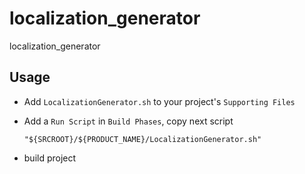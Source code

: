 # localization_generator
localization_generator

## Usage
* Add `LocalizationGenerator.sh` to your project's `Supporting Files`
* Add a `Run Script` in `Build Phases`, copy next script 

  ``` shell
  "${SRCROOT}/${PRODUCT_NAME}/LocalizationGenerator.sh"
  ```
* build project
